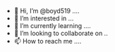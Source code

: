 - 👋 Hi, I’m @boyd519 ....
- 👀 I’m interested in ...
- 🌱 I’m currently learning ....
- 💞️ I’m looking to collaborate on ..
- 📫 How to reach me ....

<!---
boyd519/boyd519 is a ✨ special ✨ repository because its `README.md` (this file) appears on your GitHub profile.
You can click the Preview link to take a look at your changes.
--->
